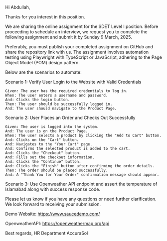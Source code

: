 Hi Abdullah,

Thanks for you interest in this position.

We are sharing the online assignment for the SDET Level I position. Before proceeding to schedule an interview, we request you to complete the following assignment and submit it by Sunday 9 March, 2025.

Preferably, you must publish your completed assignment on GitHub and share the repository link with us. The assignment involves automation testing using Playwright with TypeScript or JavaScript, adhering to the Page Object Model (POM) design pattern.

Below are the scenarios to automate:

Scenario 1: Verify User Login to the Website with Valid Credentials

    Given: The user has the required credentials to log in.
    When: The user enters a username and password.
    And: Clicks the login button.
    Then: The user should be successfully logged in.
    And: The user should navigate to the Product Page.

Scenario 2: User Places an Order and Checks Out Successfully

    Given: The user is logged into the system.
    And: The user is on the Product Page.
    When: The user selects a product by clicking the "Add to Cart" button.
    And: Clicks on the "Cart" button.
    And: Navigates to the "Your Cart" page.
    And: Confirms the selected product is added to the cart.
    And: Clicks the "Checkout" button.
    And: Fills out the checkout information.
    And: Clicks the "Continue" button.
    And: Clicks the "Finish" button after confirming the order details.
    Then: The order should be placed successfully.
    And: A "Thank You for Your Order" confirmation message should appear.

Scenario 3: Use Openweather API endpoint and assert the temperature of Islamabad along with success response code.  

Please let us know if you have any questions or need further clarification. We look forward to receiving your submission. 

Demo Website:  https://www.saucedemo.com/

OpenweatherAPI:  https://openweathermap.org/api

 

Best regards,
HR Department
AccuraSol
